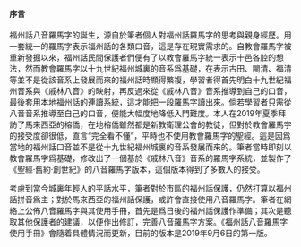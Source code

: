 #### 序言
福州話八音羅馬字的誕生，源自於筆者個人對福州話羅馬字的思考與親身經歷。用一套統一的羅馬字表示福州話的各類口音，這是存在現實需求的。自教會羅馬字被重新發掘以來，福州話民間保護者們便有了以教會羅馬字統一表示十邑各腔的想法，然而教會羅馬字以十九世紀福州城裏的音系爲基礎，在表示古田、閩清、福清等並不是從該音系上發展而來的福州話時顯得繁複，學習者得首先明白十九世紀福州音系與《戚林八音》的映射，再反過來從《戚林八音》音系推導到自己的口音，最後套用本地福州話的連讀系統，這才能把一段羅馬字讀出來。倘若學習者只需從八音音系推導至自己的口音，便能大幅度地降低入門難度。本人在2019年夏季拜訪了馬來西亞的榕僑，在地榕僑雖然都是新教衛理公會的教徒，但對於教會羅馬字的接受度卻很低，直言“完全看不懂”，平時也不使用教會羅馬字的聖經。這是因爲當地的福州話口音並不是從十九世紀福州城裏的音系發展而來的。筆者當時即刻以教會羅馬字爲基礎，修改出了一個基於《戚林八音》音系的羅馬字系統，並製作了《聖經·舊約·創世紀》的八音羅馬字版本，這個版本得到了多數人的接受。

考慮到當今城裏年輕人的平話水平，筆者對於市區的福州話保護，仍然打算以福州話拼音爲主；對於馬來西亞的福州話保護，或許會直接使用八音羅馬字。筆者在網絡上公佈八音羅馬字與其使用手冊，首先是爲日後的福州話保護作準備；其次是聽取其他保護者的建議，以便作出修訂，完善八音羅馬字方案。《福州話八音羅馬字使用手冊》會隨着具體情況而更新，目前的版本是2019年9月6日的第一版。
